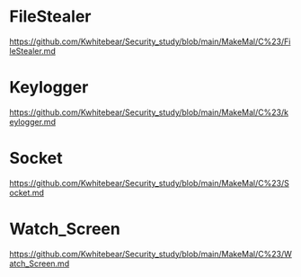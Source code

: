 # FileStealer

https://github.com/Kwhitebear/Security_study/blob/main/MakeMal/C%23/FileStealer.md

# Keylogger

https://github.com/Kwhitebear/Security_study/blob/main/MakeMal/C%23/keylogger.md

# Socket

https://github.com/Kwhitebear/Security_study/blob/main/MakeMal/C%23/Socket.md

# Watch_Screen

https://github.com/Kwhitebear/Security_study/blob/main/MakeMal/C%23/Watch_Screen.md
